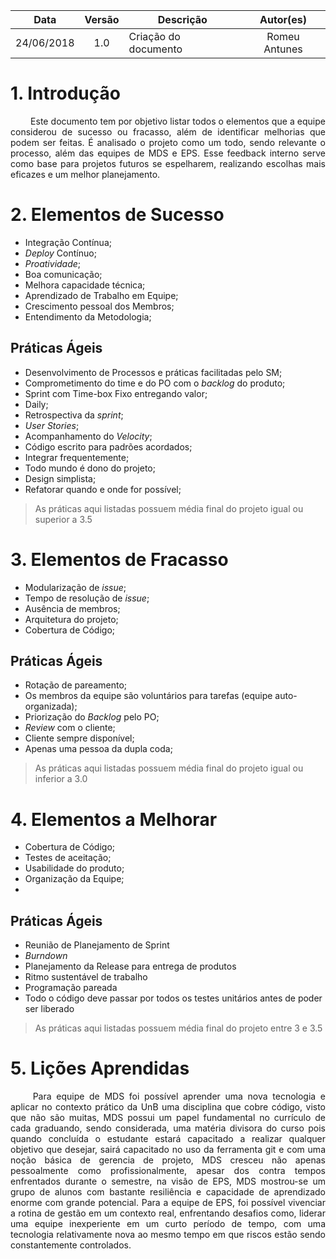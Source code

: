| Data | Versão | Descrição | Autor(es) |
| :---: | :---: | --- | :---: |
| 24/06/2018 | 1.0 | Criação do documento| Romeu Antunes |

# 1. Introdução

<p align="justify">&emsp;&emsp; Este documento tem por objetivo listar todos o elementos que a equipe considerou de sucesso ou fracasso, além de identificar melhorias que podem ser feitas. É analisado o projeto como um todo, sendo relevante o processo, além das equipes de MDS e EPS. Esse feedback interno serve como base para projetos futuros se espelharem, realizando escolhas mais eficazes e um melhor planejamento.</p>

# 2. Elementos de Sucesso
- Integração Contínua;
- _Deploy_ Contínuo;
- _Proatividade_;
- Boa comunicação;
- Melhora capacidade técnica;
- Aprendizado de Trabalho em Equipe;
- Crescimento pessoal dos Membros;
- Entendimento da Metodologia;
## Práticas Ágeis
  - Desenvolvimento de Processos e práticas facilitadas pelo SM;
  - Comprometimento do time e do PO com o _backlog_ do produto;
  - Sprint com Time-box Fixo entregando valor;
  - Daily;
  - Retrospectiva da _sprint_;
  - _User_ _Stories_;
  - Acompanhamento do _Velocity_;
  - Código escrito para padrões acordados;
  - Integrar frequentemente;
  - Todo mundo é dono do projeto;
  - Design simplista;
  - Refatorar quando e onde for possível;
  > As práticas aqui listadas possuem média final do projeto igual ou superior a 3.5


# 3. Elementos de Fracasso
- Modularização de _issue_;
- Tempo de resolução de _issue_;
- Ausência de membros;
- Arquitetura do projeto;
- Cobertura de Código;

## Práticas Ágeis
  - Rotação de pareamento;
  - Os membros da equipe são voluntários para tarefas (equipe auto-organizada);
  - Priorização do _Backlog_ pelo PO;
  - _Review_ com o cliente;
  - Cliente sempre disponível;
  - Apenas uma pessoa da dupla coda;
  > As práticas aqui listadas possuem média final do projeto igual ou inferior a 3.0

# 4. Elementos a Melhorar
- Cobertura de Código;
- Testes de aceitação;
- Usabilidade do produto;
- Organização da Equipe;
-
## Práticas Ágeis
  - Reunião de Planejamento de Sprint
  - _Burndown_
  - Planejamento da Release para entrega de produtos
  - Ritmo sustentável de trabalho
  - Programação pareada
  - Todo o código deve passar por todos os testes unitários antes de poder ser liberado
  > As práticas aqui listadas possuem média final do projeto entre 3 e 3.5

# 5. Lições Aprendidas

<p align="justify"> &emsp;&emsp; Para equipe de MDS foi possível aprender uma nova tecnologia e aplicar no contexto prático da UnB uma disciplina que cobre código, visto que não são muitas, MDS possui um papel fundamental no currículo de cada graduando, sendo considerada, uma matéria divisora do curso pois quando concluída o estudante estará capacitado a realizar qualquer objetivo que desejar, sairá capacitado no uso da ferramenta git e com uma noção básica de gerencia de projeto, MDS cresceu não apenas pessoalmente como profissionalmente, apesar dos contra tempos enfrentados durante o semestre, na visão de EPS, MDS mostrou-se um grupo de alunos com bastante resiliência e capacidade de aprendizado enorme com grande potencial. Para a equipe de EPS, foi possível vivenciar a rotina de gestão em um contexto real, enfrentando desafios como, liderar uma equipe inexperiente em um curto período de tempo, com uma tecnologia relativamente nova ao mesmo tempo em que riscos estão sendo constantemente controlados. </p>
